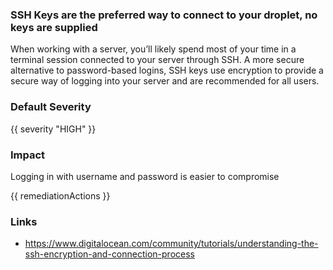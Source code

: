 
### SSH Keys are the preferred way to connect to your droplet, no keys are supplied

When working with a server, you’ll likely spend most of your time in a terminal session connected to your server through SSH. A more secure alternative to password-based logins, SSH keys use encryption to provide a secure way of logging into your server and are recommended for all users.

### Default Severity
{{ severity "HIGH" }}

### Impact
Logging in with username and password is easier to compromise

<!-- DO NOT CHANGE -->
{{ remediationActions }}

### Links
- https://www.digitalocean.com/community/tutorials/understanding-the-ssh-encryption-and-connection-process
        